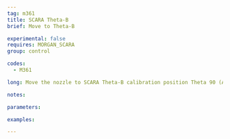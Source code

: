```yaml
---
tag: m361
title: SCARA Theta-B
brief: Move to Theta-B

experimental: false
requires: MORGAN_SCARA
group: control

codes:
  - M361

long: Move the nozzle to SCARA Theta-B calibration position Theta 90 (A90 B130) for calibration of "90 degrees steps-per-degree."

notes:

parameters:

examples:

---
```


